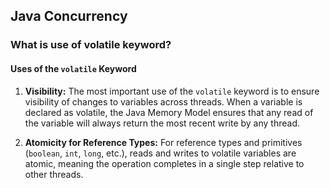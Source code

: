 ## Java Concurrency

### What is use of volatile keyword?
#### Uses of the `volatile` Keyword
1. **Visibility:** The most important use of the `volatile` keyword is to ensure visibility of changes to variables across threads. When a variable is declared as volatile, the Java Memory Model ensures that any read of the variable will always return the most recent write by any thread.

2. **Atomicity for Reference Types:** For reference types and primitives (`boolean`, `int`, `long`, etc.), reads and writes to volatile variables are atomic, meaning the operation completes in a single step relative to other threads.